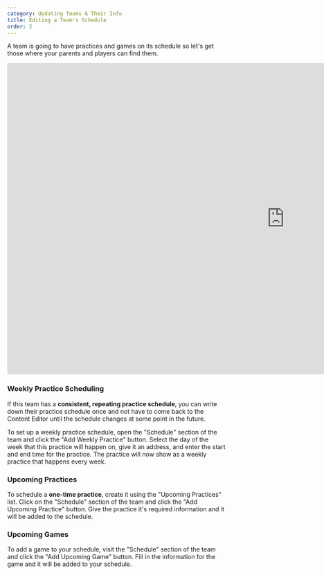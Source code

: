 ```yaml
---
category: Updating Teams & Their Info
title: Editing a Team's Schedule
order: 2
---
```

A team is going to have practices and games on its schedule so let's get those where your parents and players can find them.

<iframe width="1280" height="720" src="https://www.youtube.com/embed/ScMzIvxBSi4" frameborder="0" allow="accelerometer; autoplay; encrypted-media; gyroscope; picture-in-picture" allowfullscreen></iframe>

### Weekly Practice Scheduling

If this team has a **consistent, repeating practice schedule**, you can write down their practice schedule once and not have to come back to the Content Editor until the schedule changes at some point in the future.

To set up a weekly practice schedule, open the "Schedule" section of the team and click the "Add Weekly Practice" button. Select the day of the week that this practice will happen on, give it an address, and enter the start and end time for the practice. The practice will now show as a weekly practice that happens every week.

### Upcoming Practices

To schedule a **one-time practice**, create it using the "Upcoming Practices" list. Click on the "Schedule" section of the team and click the "Add Upcoming Practice" button. Give the practice it's required information and it will be added to the schedule.

### Upcoming Games

To add a game to your schedule, visit the "Schedule" section of the team and click the "Add Upcoming Game" button. Fill in the information for the game and it will be added to your schedule.
